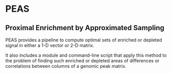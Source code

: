 # PEAS
## Proximal Enrichment by Approximated Sampling

PEAS provides a pipeline to compute optimal sets of enriched or depleted signal in either a 1-D vector or 2-D matrix. 

It also includes a module and command-line script that apply this method to the problem of finding such enriched or depleted areas of differences or correlations between columns of a genomic peak matrix.    
